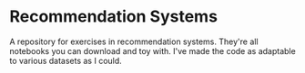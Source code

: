 # Recommendation Systems

A repository for exercises in recommendation systems. 
They're all notebooks you can download and toy with. I've made the code as adaptable to various datasets as I could. 

